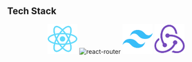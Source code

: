 ## Tech Stack

<p align="center">
    <img src="https://github.com/devicons/devicon/blob/master/icons/react/react-original.svg" alt="react"  width="70" height="70"/>
    <img src="https://www.svgrepo.com/download/354262/react-router.svg" alt="react-router"  width="70" height="70"/>
    <img src ="https://github.com/devicons/devicon/blob/master/icons/tailwindcss/tailwindcss-plain.svg" alt="tailwind"  width="70" height="70"/>
    <img src="https://github.com/devicons/devicon/blob/master/icons/redux/redux-original.svg" alt="redux" width="70" height="70"/>
</p>
